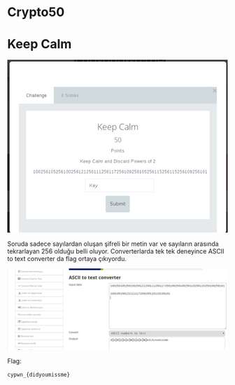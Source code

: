 # Crypto50

# Keep Calm

![exam.png](img/exam.png)

Soruda sadece sayılardan oluşan şifreli bir metin var ve sayıların arasında tekrarlayan 256 olduğu belli oluyor.
Converterlarda tek tek deneyince ASCII to text converter da flag ortaya çıkıyordu.

![flag.png](img/flag.png)

Flag:

```
cypwn_{didyoumissme}
```